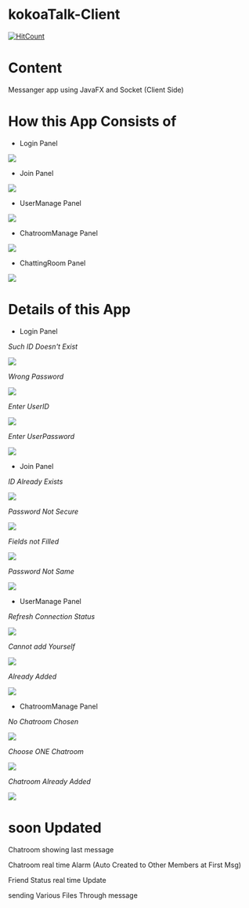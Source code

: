 # kokoaTalk-Client 
[![HitCount](http://hits.dwyl.io/wschoi8640/kokoaTalk-Client.svg)](http://hits.dwyl.io/wschoi8640/kokoaTalk-Client)

# Content

Messanger app using JavaFX and Socket (Client Side)

# How this App Consists of

* Login Panel

<img src="./images/loginPanel.gif">

* Join Panel

<img src="./images/joinPanel.gif">

* UserManage Panel

<img src="./images/userManagePanel.gif">

* ChatroomManage Panel

<img src="./images/chatroomManagePanel.gif">

* ChattingRoom Panel

<img src="./images/chattingroomPanel.gif">

# Details of this App

* Login Panel

*Such ID Doesn't Exist*

<img src="./images/loginPanelErr1.gif">

*Wrong Password*

<img src="./images/loginPanelErr2.gif">

*Enter UserID*

<img src="./images/loginPanelErr3.gif">

*Enter UserPassword*

<img src="./images/loginPanelErr4.gif">

* Join Panel

*ID Already Exists*

<img src="./images/joinPanelErr1.gif">

*Password Not Secure*

<img src="./images/joinPanelErr2.gif">

*Fields not Filled*

<img src="./images/joinPanelErr3.gif">

*Password Not Same*

<img src="./images/joinPanelErr4.gif">

* UserManage Panel

*Refresh Connection Status*

<img src="./images/userManagePanelFeature1.gif">

*Cannot add Yourself*

<img src="./images/userManagePanelFeature2.gif">

*Already Added*

<img src="./images/userManagePanelFeature3.gif">

* ChatroomManage Panel

*No Chatroom Chosen*

<img src="./images/chatroomManagePanelFeature1.gif">

*Choose ONE Chatroom*

<img src="./images/chatroomManagePanelFeature2.gif">

*Chatroom Already Added*

<img src="./images/chatroomManagePanelFeature3.gif">

# soon Updated 

Chatroom showing last message

Chatroom real time Alarm (Auto Created to Other Members at First Msg)

Friend Status real time Update

sending Various Files Through message
